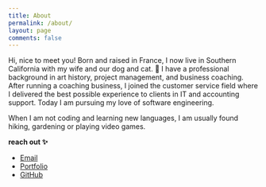 ```yaml
---
title: About
permalink: /about/
layout: page
comments: false
---
```


Hi, nice to meet you! Born and raised in France, I now live in Southern California with my wife and our dog and cat. 🍊 I have a professional background in art history, project management, and business coaching. After running a coaching business, I joined the customer service field where I delivered the best possible experience to clients in IT and accounting support. Today I am pursuing my love of software engineering.

When I am not coding and learning new languages, I am usually found hiking, gardening or playing video games.

**reach out ✨**

- [Email](mailto:enora.lecuyer1@gmail.com)
- [Portfolio](https://www.enoralecuyer.com)
- [GitHub](https://github.com/enoralecuyer)
